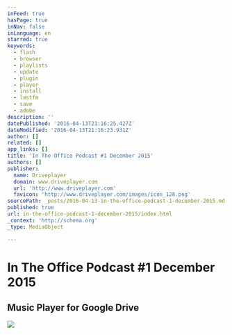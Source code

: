 ```yaml
---
inFeed: true
hasPage: true
inNav: false
inLanguage: en
starred: true
keywords:
  - flash
  - browser
  - playlists
  - update
  - plugin
  - player
  - install
  - lastfm
  - save
  - adobe
description: ''
datePublished: '2016-04-13T21:16:25.427Z'
dateModified: '2016-04-13T21:16:23.931Z'
author: []
related: []
app_links: []
title: 'In The Office Podcast #1 December 2015'
authors: []
publisher:
  name: Driveplayer
  domain: www.driveplayer.com
  url: 'http://www.driveplayer.com'
  favicon: 'http://www.driveplayer.com/images/icon_128.png'
sourcePath: _posts/2016-04-13-in-the-office-podcast-1-december-2015.md
published: true
url: in-the-office-podcast-1-december-2015/index.html
_context: 'http://schema.org'
_type: MediaObject

---
```

# In The Office Podcast \#1 December 2015

<article style=""><h1>Music Player for Google Drive</h1><img src="https://s3-us-west-2.amazonaws.com/the-grid-img/p/8b6b88b388baa4161fb1f7247bf58474df6b9a15.png" /></article>